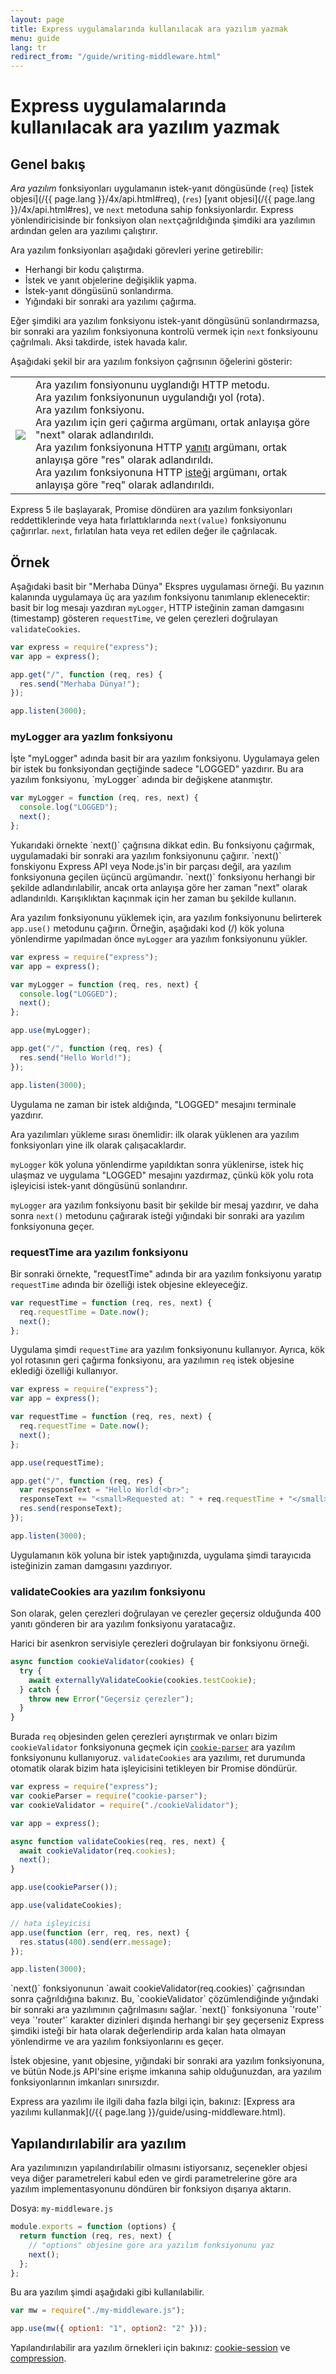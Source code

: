 ```yaml
---
layout: page
title: Express uygulamalarında kullanılacak ara yazılım yazmak
menu: guide
lang: tr
redirect_from: "/guide/writing-middleware.html"
---
```


# Express uygulamalarında kullanılacak ara yazılım yazmak

<h2>Genel bakış</h2>

_Ara yazılım_ fonksiyonları uygulamanın istek-yanıt döngüsünde (`req`) [istek objesi](/{{ page.lang }}/4x/api.html#req), (`res`) [yanıt objesi](/{{ page.lang }}/4x/api.html#res), ve `next` metoduna sahip fonksiyonlardır. Express yönlendiricisinde bir fonksiyon olan `next`çağrıldığında şimdiki ara yazılımın ardından gelen ara yazılımı çalıştırır.

Ara yazılım fonksiyonları aşağıdaki görevleri yerine getirebilir:

- Herhangi bir kodu çalıştırma.
- İstek ve yanıt objelerine değişiklik yapma.
- İstek-yanıt döngüsünü sonlandırma.
- Yığındaki bir sonraki ara yazılımı çağırma.

Eğer şimdiki ara yazılım fonksiyonu istek-yanıt döngüsünü sonlandırmazsa, bir sonraki ara yazılım fonksiyonuna kontrolü vermek için `next` fonksiyounu çağrılmalı. Aksi takdirde, istek havada kalır.

Aşağıdaki şekil bir ara yazılım fonksiyon çağrısının öğelerini gösterir:

<table id="mw-fig">
<tr><td id="mw-fig-imgcell">
<img src="/images/express-mw.png" id="mw-fig-img" />
</td>
<td class="mw-fig-callouts">
<div class="callout" id="callout1">Ara yazılım fonsiyonunu uyglandığı HTTP metodu.</div>

<div class="callout" id="callout2">Ara yazılım fonksiyonunun uygulandığı yol (rota).</div>

<div class="callout" id="callout3">Ara yazılım fonksiyonu.</div>

<div class="callout" id="callout4">Ara yazılım için geri çağırma argümanı, ortak anlayışa göre "next" olarak adlandırıldı.</div>

<div class="callout" id="callout5">Ara yazılım fonksiyonuna HTTP <a href="/{{ page.lang }}/4x/api.html#res">yanıtı</a> argümanı, ortak anlayışa göre "res" olarak adlandırıldı.</div>

<div class="callout" id="callout6">Ara yazılım fonksiyonuna HTTP <a href="/{{ page.lang }}/4x/api.html#req">isteği</a> argümanı, ortak anlayışa göre "req" olarak adlandırıldı.</div>
</td></tr>
</table>

Express 5 ile başlayarak, Promise döndüren ara yazılım fonksiyonları reddettiklerinde veya hata fırlattıklarında `next(value)` fonksiyonunu çağırırlar. `next`, fırlatılan hata veya ret edilen değer ile çağrılacak.

<h2>Örnek</h2>

Aşağıdaki basit bir "Merhaba Dünya" Ekspres uygulaması örneği. Bu yazının kalanında uygulamaya üç ara yazılım fonksiyonu tanımlanıp eklenecektir: basit bir log mesajı yazdıran `myLogger`, HTTP isteğinin zaman damgasını (timestamp) gösteren `requestTime`, ve gelen çerezleri doğrulayan `validateCookies`.

```js
var express = require("express");
var app = express();

app.get("/", function (req, res) {
  res.send("Merhaba Dünya!");
});

app.listen(3000);
```

<h3>myLogger ara yazlım fonksiyonu</h3>
İşte "myLogger" adında basit bir ara yazılım fonksiyonu. Uygulamaya gelen bir istek bu fonksiyondan geçtiğinde sadece "LOGGED" yazdırır. Bu ara yazılım fonksiyonu, `myLogger` adında bir değişkene atanmıştır.

```js
var myLogger = function (req, res, next) {
  console.log("LOGGED");
  next();
};
```

<div class="doc-box doc-notice" markdown="1">
Yukarıdaki örnekte `next()` çağrısına dikkat edin. Bu fonksiyonu çağırmak, uygulamadaki bir sonraki ara yazılım fonksiyonunu çağırır. `next()` fonskiyonu Express API veya Node.js'in bir parçası değil, ara yazılım fonksiyonuna geçilen üçüncü argümandır. `next()` fonksiyonu herhangi bir şekilde adlandırılabilir, ancak orta anlayışa göre her zaman "next" olarak adlandırıldı. Karışıklıktan kaçınmak için her zaman bu şekilde kullanın.
</div>

Ara yazılım fonksiyonunu yüklemek için, ara yazılım fonksiyonunu belirterek `app.use()` metodunu çağırın.
Örneğin, aşağıdaki kod (/) kök yoluna yönlendirme yapılmadan önce `myLogger` ara yazılım fonksiyonunu yükler.

```js
var express = require("express");
var app = express();

var myLogger = function (req, res, next) {
  console.log("LOGGED");
  next();
};

app.use(myLogger);

app.get("/", function (req, res) {
  res.send("Hello World!");
});

app.listen(3000);
```

Uygulama ne zaman bir istek aldığında, "LOGGED" mesajını terminale yazdırır.

Ara yazılımları yükleme sırası önemlidir: ilk olarak yüklenen ara yazılım fonksiyonları yine ilk olarak çalışacaklardır.

`myLogger` kök yoluna yönlendirme yapıldıktan sonra yüklenirse, istek hiç ulaşmaz ve uygulama "LOGGED" mesajını yazdırmaz, çünkü kök yolu rota işleyicisi istek-yanıt döngüsünü sonlandırır.

`myLogger` ara yazılım fonksiyonu basit bir şekilde bir mesaj yazdırır, ve daha sonra `next()` metodunu çağırarak isteği yığındaki bir sonraki ara yazılım fonksiyonuna geçer.

<h3>requestTime ara yazılım fonksiyonu</h3>

Bir sonraki örnekte, "requestTime" adında bir ara yazılım fonksiyonu yaratıp `requestTime` adında bir özelliği istek objesine ekleyeceğiz.

```js
var requestTime = function (req, res, next) {
  req.requestTime = Date.now();
  next();
};
```

Uygulama şimdi `requestTime` ara yazılım fonksiyonunu kullanıyor. Ayrıca, kök yol rotasının geri çağırma fonksiyonu, ara yazılımın `req` istek objesine eklediği özelliği kullanıyor.

```js
var express = require("express");
var app = express();

var requestTime = function (req, res, next) {
  req.requestTime = Date.now();
  next();
};

app.use(requestTime);

app.get("/", function (req, res) {
  var responseText = "Hello World!<br>";
  responseText += "<small>Requested at: " + req.requestTime + "</small>";
  res.send(responseText);
});

app.listen(3000);
```

Uygulamanın kök yoluna bir istek yaptığınızda, uygulama şimdi tarayıcıda isteğinizin zaman damgasını yazdırıyor.

<h3>validateCookies ara yazılım fonksiyonu</h3>

Son olarak, gelen çerezleri doğrulayan ve çerezler geçersiz olduğunda 400 yanıtı gönderen bir ara yazılım fonksiyonu yaratacağız.

Harici bir asenkron servisiyle çerezleri doğrulayan bir fonksiyonu örneği.

```js
async function cookieValidator(cookies) {
  try {
    await externallyValidateCookie(cookies.testCookie);
  } catch {
    throw new Error("Geçersiz çerezler");
  }
}
```

Burada `req` objesinden gelen çerezleri ayrıştırmak ve onları bizim `cookieValidator` fonksiyonuna geçmek için [`cookie-parser`](/resources/middleware/cookie-parser.html) ara yazılım fonksiyonunu kullanıyoruz. `validateCookies` ara yazılımı, ret durumunda otomatik olarak bizim hata işleyicisini tetikleyen bir Promise döndürür.

```js
var express = require("express");
var cookieParser = require("cookie-parser");
var cookieValidator = require("./cookieValidator");

var app = express();

async function validateCookies(req, res, next) {
  await cookieValidator(req.cookies);
  next();
}

app.use(cookieParser());

app.use(validateCookies);

// hata işleyicisi
app.use(function (err, req, res, next) {
  res.status(400).send(err.message);
});

app.listen(3000);
```

<div class="doc-box doc-notice" markdown="1">
`next()` fonksiyonunun `await cookieValidator(req.cookies)` çağrısından sonra çağrıldığına bakınız. Bu, `cookieValidator` çözümlendiğinde yığındaki bir sonraki ara yazılımının çağrılmasını sağlar. `next()` fonksiyonuna `'route'` veya `'router'` karakter dizinleri dışında herhangi bir şey geçerseniz Express şimdiki isteği bir hata olarak değerlendirip arda kalan hata olmayan yönlendirme ve ara yazılım fonksiyonlarını es geçer.
</div>

İstek objesine, yanıt objesine, yığındaki bir sonraki ara yazılım fonksiyonuna, ve bütün Node.js API'sine erişme imkanına sahip olduğunuzdan, ara yazılım fonksiyonlarının imkanları sınırsızdır.

Express ara yazılımı ile ilgili daha fazla bilgi için, bakınız: [Express ara yazılımı kullanmak](/{{ page.lang }}/guide/using-middleware.html).

<h2>Yapılandırılabilir ara yazılım</h2>

Ara yazılımınızın yapılandırılabilir olmasını istiyorsanız, seçenekler objesi veya diğer parametreleri kabul eden ve girdi parametrelerine göre ara yazılım implementasyonunu döndüren bir fonksiyon dışarıya aktarın.

Dosya: `my-middleware.js`

```js
module.exports = function (options) {
  return function (req, res, next) {
    // "options" objesine göre ara yazılım fonksiyonunu yaz
    next();
  };
};
```

Bu ara yazılım şimdi aşağıdaki gibi kullanılabilir.

```js
var mw = require("./my-middleware.js");

app.use(mw({ option1: "1", option2: "2" }));
```

Yapılandırılabilir ara yazılım örnekleri için bakınız: [cookie-session](https://github.com/expressjs/cookie-session) ve [compression](https://github.com/expressjs/compression).
